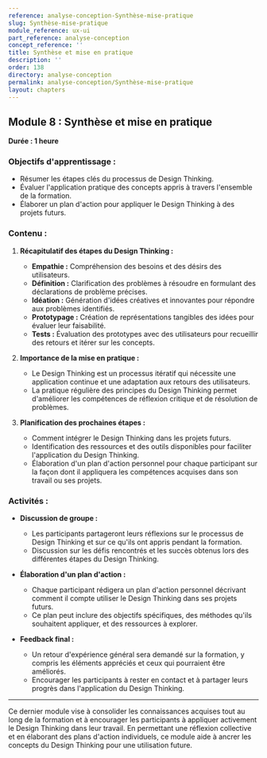 ```yaml
---
reference: analyse-conception-Synthèse-mise-pratique
slug: Synthèse-mise-pratique
module_reference: ux-ui
part_reference: analyse-conception
concept_reference: ''
title: Synthèse et mise en pratique
description: ''
order: 138
directory: analyse-conception
permalink: analyse-conception/Synthèse-mise-pratique
layout: chapters
---
```

## **Module 8 : Synthèse et mise en pratique**  
**Durée : 1 heure**

### **Objectifs d'apprentissage :**
- Résumer les étapes clés du processus de Design Thinking.
- Évaluer l'application pratique des concepts appris à travers l'ensemble de la formation.
- Élaborer un plan d'action pour appliquer le Design Thinking à des projets futurs.

### **Contenu :**

1. **Récapitulatif des étapes du Design Thinking :**
   - **Empathie :** Compréhension des besoins et des désirs des utilisateurs.
   - **Définition :** Clarification des problèmes à résoudre en formulant des déclarations de problème précises.
   - **Idéation :** Génération d'idées créatives et innovantes pour répondre aux problèmes identifiés.
   - **Prototypage :** Création de représentations tangibles des idées pour évaluer leur faisabilité.
   - **Tests :** Évaluation des prototypes avec des utilisateurs pour recueillir des retours et itérer sur les concepts.

2. **Importance de la mise en pratique :**
   - Le Design Thinking est un processus itératif qui nécessite une application continue et une adaptation aux retours des utilisateurs.
   - La pratique régulière des principes du Design Thinking permet d'améliorer les compétences de réflexion critique et de résolution de problèmes.

3. **Planification des prochaines étapes :**
   - Comment intégrer le Design Thinking dans les projets futurs.
   - Identification des ressources et des outils disponibles pour faciliter l'application du Design Thinking.
   - Élaboration d'un plan d'action personnel pour chaque participant sur la façon dont il appliquera les compétences acquises dans son travail ou ses projets.

### **Activités :**

- **Discussion de groupe :**
  - Les participants partageront leurs réflexions sur le processus de Design Thinking et sur ce qu'ils ont appris pendant la formation.
  - Discussion sur les défis rencontrés et les succès obtenus lors des différentes étapes du Design Thinking.

- **Élaboration d'un plan d'action :**
  - Chaque participant rédigera un plan d'action personnel décrivant comment il compte utiliser le Design Thinking dans ses projets futurs.
  - Ce plan peut inclure des objectifs spécifiques, des méthodes qu'ils souhaitent appliquer, et des ressources à explorer.

- **Feedback final :**
  - Un retour d'expérience général sera demandé sur la formation, y compris les éléments appréciés et ceux qui pourraient être améliorés.
  - Encourager les participants à rester en contact et à partager leurs progrès dans l'application du Design Thinking.

---

Ce dernier module vise à consolider les connaissances acquises tout au long de la formation et à encourager les participants à appliquer activement le Design Thinking dans leur travail. En permettant une réflexion collective et en élaborant des plans d'action individuels, ce module aide à ancrer les concepts du Design Thinking pour une utilisation future.